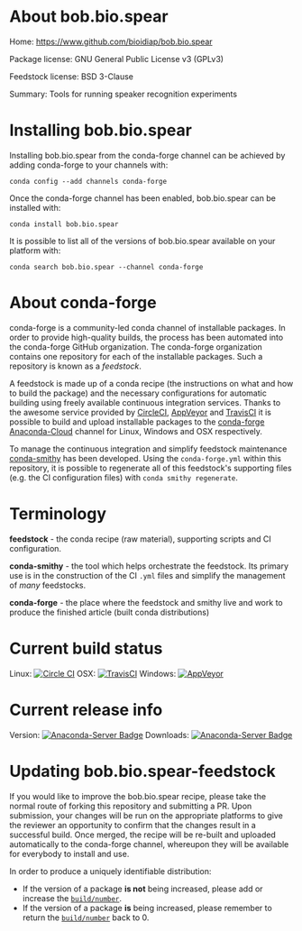 About bob.bio.spear
===================

Home: https://www.github.com/bioidiap/bob.bio.spear

Package license: GNU General Public License v3 (GPLv3)

Feedstock license: BSD 3-Clause

Summary: Tools for running speaker recognition experiments



Installing bob.bio.spear
========================

Installing bob.bio.spear from the conda-forge channel can be achieved by adding conda-forge to your channels with:

```
conda config --add channels conda-forge
```

Once the conda-forge channel has been enabled, bob.bio.spear can be installed with:

```
conda install bob.bio.spear
```

It is possible to list all of the versions of bob.bio.spear available on your platform with:

```
conda search bob.bio.spear --channel conda-forge
```


About conda-forge
=================

conda-forge is a community-led conda channel of installable packages.
In order to provide high-quality builds, the process has been automated into the
conda-forge GitHub organization. The conda-forge organization contains one repository 
for each of the installable packages. Such a repository is known as a *feedstock*.

A feedstock is made up of a conda recipe (the instructions on what and how to build
the package) and the necessary configurations for automatic building using freely
available continuous integration services. Thanks to the awesome service provided by
[CircleCI](https://circleci.com/), [AppVeyor](http://www.appveyor.com/)
and [TravisCI](https://travis-ci.org/) it is possible to build and upload installable
packages to the [conda-forge](https://anaconda.org/conda-forge)
[Anaconda-Cloud](http://docs.anaconda.org/) channel for Linux, Windows and OSX respectively.

To manage the continuous integration and simplify feedstock maintenance
[conda-smithy](http://github.com/conda-forge/conda-smithy) has been developed.
Using the ``conda-forge.yml`` within this repository, it is possible to regenerate all of
this feedstock's supporting files (e.g. the CI configuration files) with ``conda smithy regenerate``.


Terminology
===========

**feedstock** - the conda recipe (raw material), supporting scripts and CI configuration.

**conda-smithy** - the tool which helps orchestrate the feedstock.
                   Its primary use is in the construction of the CI ``.yml`` files
                   and simplify the management of *many* feedstocks.

**conda-forge** - the place where the feedstock and smithy live and work to
                  produce the finished article (built conda distributions)

Current build status
====================
Linux: [![Circle CI](https://circleci.com/gh/conda-forge/bob.bio.spear-feedstock.svg?style=svg)](https://circleci.com/gh/conda-forge/bob.bio.spear-feedstock)
OSX: [![TravisCI](https://travis-ci.org/conda-forge/bob.bio.spear-feedstock.svg?branch=master)](https://travis-ci.org/conda-forge/bob.bio.spear-feedstock) 
Windows: [![AppVeyor](https://ci.appveyor.com/api/projects/status/github/conda-forge/bob.bio.spear-feedstock?svg=True)](https://ci.appveyor.com/project/conda-forge/bob.bio.spear-feedstock/branch/master)

Current release info
====================
Version: [![Anaconda-Server Badge](https://anaconda.org/conda-forge/bob.bio.spear/badges/version.svg)](https://anaconda.org/conda-forge/bob.bio.spear)
Downloads: [![Anaconda-Server Badge](https://anaconda.org/conda-forge/bob.bio.spear/badges/downloads.svg)](https://anaconda.org/conda-forge/bob.bio.spear)


Updating bob.bio.spear-feedstock
================================

If you would like to improve the bob.bio.spear recipe, please take the normal
route of forking this repository and submitting a PR. Upon submission, your changes will
be run on the appropriate platforms to give the reviewer an opportunity to confirm that the
changes result in a successful build. Once merged, the recipe will be re-built and uploaded
automatically to the conda-forge channel, whereupon they will be available for everybody to
install and use.

In order to produce a uniquely identifiable distribution:
 * If the version of a package **is not** being increased, please add or increase
   the [``build/number``](http://conda.pydata.org/docs/building/meta-yaml.html#build-number-and-string). 
 * If the version of a package **is** being increased, please remember to return
   the [``build/number``](http://conda.pydata.org/docs/building/meta-yaml.html#build-number-and-string)
   back to 0.

